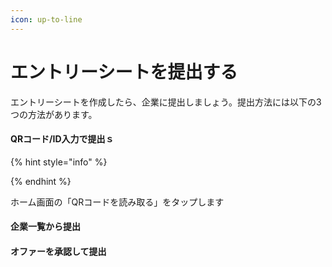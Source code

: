 ```yaml
---
icon: up-to-line
---
```


# エントリーシートを提出する

エントリーシートを作成したら、企業に提出しましょう。提出方法には以下の3つの方法があります。

#### QRコード/ID入力で提出ｓ

{% hint style="info" %}

{% endhint %}

ホーム画面の「QRコードを読み取る」をタップします

#### 企業一覧から提出

#### オファーを承認して提出
